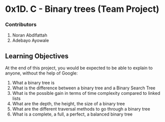 # 0x1D. C - Binary trees (Team Project)

### Contributors

1. Noran Abdlfattah
2. Adebayo Ayowale

## Learning Objectives

At the end of this project, you would be expected to be able to explain to anyone, without the help of Google:

1. What a binary tree is
2. What is the difference between a binary tree and a Binary Search Tree
3. What is the possible gain in terms of time complexity compared to linked lists
4. What are the depth, the height, the size of a binary tree
5. What are the different traversal methods to go through a binary tree
6. What is a complete, a full, a perfect, a balanced binary tree

